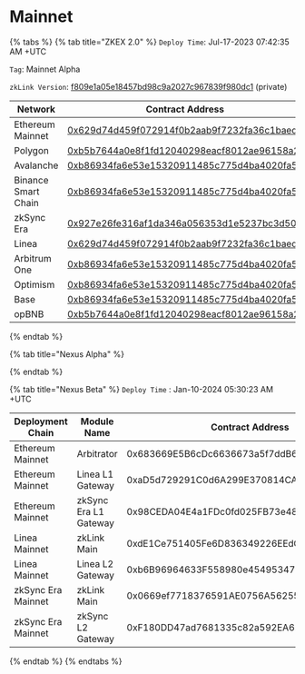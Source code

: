 # Mainnet

{% tabs %}
{% tab title="ZKEX 2.0" %}
`Deploy Time`: Jul-17-2023 07:42:35 AM +UTC

`Tag`: Mainnet Alpha

`zkLink Version`: [f809e1a05e18457bd98c9a2027c967839f980dc1](https://github.com/zkLinkProtocol/zklink-periphery/commit/f809e1a05e18457bd98c9a2027c967839f980dc1) (private)

<table><thead><tr><th width="242">Network</th><th>Contract Address</th></tr></thead><tbody><tr><td>Ethereum Mainnet</td><td><a href="https://etherscan.io/address/0x629d74d459f072914f0b2aab9f7232fa36c1baed">0x629d74d459f072914f0b2aab9f7232fa36c1baed</a></td></tr><tr><td>Polygon</td><td><a href="https://polygonscan.com/address/0xb5b7644a0e8f1fd12040298eacf8012ae96158a2">0xb5b7644a0e8f1fd12040298eacf8012ae96158a2</a></td></tr><tr><td>Avalanche</td><td><a href="https://snowtrace.io/address/0xb86934fa6e53e15320911485c775d4ba4020fa5a">0xb86934fa6e53e15320911485c775d4ba4020fa5a</a></td></tr><tr><td>Binance Smart Chain</td><td><a href="https://bscscan.com/address/0xb86934fa6e53e15320911485c775d4ba4020fa5a">0xb86934fa6e53e15320911485c775d4ba4020fa5a</a></td></tr><tr><td>zkSync Era</td><td><a href="https://explorer.zksync.io/address/0x927e26fe316af1da346a056353d1e5237bc3d503">0x927e26fe316af1da346a056353d1e5237bc3d503</a></td></tr><tr><td>Linea</td><td><a href="https://explorer.linea.build/address/0x629D74d459F072914F0b2AAb9F7232fA36c1BAEd">0x629d74d459f072914f0b2aab9f7232fa36c1baed</a></td></tr><tr><td>Arbitrum One</td><td><a href="https://arbiscan.io/address/0xb86934fa6e53e15320911485c775d4ba4020fa5a">0xb86934fa6e53e15320911485c775d4ba4020fa5a</a></td></tr><tr><td>Optimism</td><td><a href="https://optimistic.etherscan.io/address/0xb86934fa6e53e15320911485c775d4ba4020fa5a">0xb86934fa6e53e15320911485c775d4ba4020fa5a</a></td></tr><tr><td>Base</td><td><a href="https://basescan.org/address/0xb86934fa6e53e15320911485c775d4ba4020fa5a">0xb86934fa6e53e15320911485c775d4ba4020fa5a</a></td></tr><tr><td>opBNB</td><td><a href="https://mainnet.opbnbscan.com/address/0xb5b7644a0e8f1fd12040298eacf8012ae96158a2">0xb5b7644a0e8f1fd12040298eacf8012ae96158a2</a></td></tr></tbody></table>


{% endtab %}

{% tab title="Nexus Alpha" %}

{% endtab %}

{% tab title="Nexus Beta" %}
`Deploy Time` : Jan-10-2024 05:30:23 AM +UTC

| Deployment Chain   | Module Name           | Contract Address                           |
| ------------------ | --------------------- | ------------------------------------------ |
| Ethereum Mainnet   | Arbitrator            | 0x683669E5B6cDc6636673a5f7ddB68E20812216F5 |
| Ethereum Mainnet   | Linea L1 Gateway      | 0xaD5d729291C0d6A299E370814CA6Ce1c8C25b51c |
| Ethereum Mainnet   | zkSync Era L1 Gateway | 0x98CEDA04E4a1FDc0fd025FB73e48e609AD00673B |
| Linea Mainnet      | zkLink Main           | 0xdE1Ce751405Fe6D836349226EEdCDFFE1C3BE269 |
| Linea Mainnet      | Linea L2 Gateway      | 0xb6B96964633F558980e454953474cc7435c3D78B |
| zkSync Era Mainnet | zkLink Main           | 0x0669ef7718376591AE0756A56255c75D2e712d87 |
| zkSync Era Mainnet | zkSync L2 Gateway     | 0xF180DD47ad7681335c82a592EA62Fdb92446F300 |


{% endtab %}
{% endtabs %}
